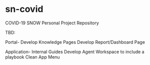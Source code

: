 # sn-covid
COVID-19 SNOW Personal Project Repository

TBD:

Portal-
Develop Knowledge Pages
Develop Report/Dashboard Page

Application-
Internal Guides
Develop Agent Workspace to include a playbook
Clean App Menu
